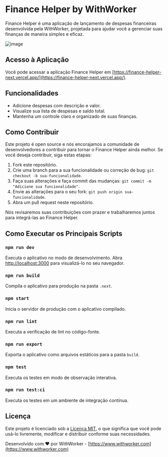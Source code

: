 # Finance Helper by WithWorker

Finance Helper é uma aplicação de lançamento de despesas financeiras desenvolvida pela WithWorker, projetada para ajudar você a gerenciar suas finanças de maneira simples e eficaz.

![image](https://github.com/maikmb/finance-helper-next/assets/4916896/3a7109de-f600-4a2a-aac0-4e161dc86ca4)


## Acesso à Aplicação

Você pode acessar a aplicação Finance Helper em [https://finance-helper-next.vercel.app/](https://finance-helper-next.vercel.app/).

## Funcionalidades

- Adicione despesas com descrição e valor.
- Visualize sua lista de despesas e saldo total.
- Mantenha um controle claro e organizado de suas finanças.

## Como Contribuir

Este projeto é open source e nós encorajamos a comunidade de desenvolvedores a contribuir para tornar o Finance Helper ainda melhor. Se você deseja contribuir, siga estas etapas:

1. Fork este repositório.
2. Crie uma branch para a sua funcionalidade ou correção de bug: `git checkout -b sua-funcionalidade`.
3. Faça suas alterações e faça commit das mudanças: `git commit -m "Adicione sua funcionalidade"`.
4. Envie as alterações para o seu fork: `git push origin sua-funcionalidade`.
5. Abra um pull request neste repositório.

Nós revisaremos suas contribuições com prazer e trabalharemos juntos para integrá-las ao Finance Helper.

## Como Executar os Principais Scripts

### `npm run dev`

Executa o aplicativo no modo de desenvolvimento. Abra [http://localhost:3000](http://localhost:3000) para visualizá-lo no seu navegador.

### `npm run build`

Compila o aplicativo para produção na pasta `.next`.

### `npm start`

Inicia o servidor de produção com o aplicativo compilado.

### `npm run lint`

Executa a verificação de lint no código-fonte.

### `npm run export`

Exporta o aplicativo como arquivos estáticos para a pasta `build`.

### `npm test`

Executa os testes em modo de observação interativa.

### `npm run test:ci`

Executa os testes em um ambiente de integração contínua.

## Licença

Este projeto é licenciado sob a [Licença MIT](LICENSE), o que significa que você pode usá-lo livremente, modificar e distribuir conforme suas necessidades.

Desenvolvido com ❤️ por WithWorker - [https://www.withworker.com](https://www.withworker.com)
